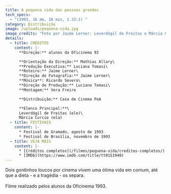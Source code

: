 ```yaml
---
title: A pequena vida das pessoas grandes
tech_specs:
  - "(1993, 16 mm, 10 min, 1.33:1) "
category: Distribuição
image: /uploads/pequena-vida.jpg
image_credits: "Foto por Jaime Lerner: Leverdógil de Freitas e Márcia Curcio"
details:
  - title: CRÉDITOS
    content: |-
      **Direção:** alunos da Oficinema 93

      **Orientação da Direção:** Mathias Allary\
      **Produção Executiva:** Luciana Tomasi\
      **Roteiro:** Jaime Lerner\
      **Direção de Fotografia:** Jaime Lerner\
      **Música**: Ricardo Severo\
      **Direção de Produção:** Luciana Tomasi\
      **Montagem:** Vera Freire

      **Distribuição:** Casa de Cinema PoA

      **Elenco Principal:**\
      Leverdógil de Freitas (ele)\
      Márcia Curcio (ela)
  - title: FESTIVAIS
    content: |-
      * Festival de Gramado, agosto de 1993
      * Festival de Brasília, novembro de 1993
  - title: VEJA MAIS
    content: |-
      * [Créditos completos](/filmes/pequena-vida/creditos-completos/)
      * [IMDb](https://www.imdb.com/title/tt0151940)
---
```

Dois gordinhos loucos por cinema vivem uma ótima vida em comum, até que a dieta - e a tragédia - os separa.\
\
F﻿ilme realizado pelos alunos da Oficinema 1993.
